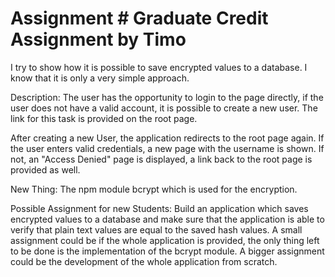 # Assignment # Graduate Credit Assignment by Timo

I try to show how it is possible to save encrypted values to a database. I know that it is only a very simple approach.

Description:
The user has the opportunity to login to the page directly, if the user does not have a valid account, it is possible to create a new user. The link for this task is provided on the root page.

After creating a new User, the application redirects to the root page again. If the user enters valid credentials, a new page with the username is shown. If not, an "Access Denied" page is displayed, a link back to the root page is provided as well.

New Thing:
The npm module bcrypt which is used for the encryption.

Possible Assignment for new Students:
Build an application which saves encrypted values to a database and make sure that the application is able to verify that plain text values are equal to the saved hash values. A small assignment could be if the whole application is provided, the only thing left to be done is the implementation of the bcrypt module. A bigger assignment could be the development of the whole application from scratch.
